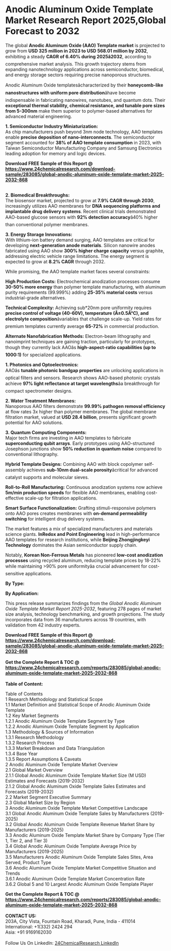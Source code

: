 <h1>Anodic Aluminum Oxide Template Market Research Report 2025,Global Forecast to 2032</h1><p>The global <strong>Anodic Aluminum Oxide (AAO) Template market</strong> is projected to grow from <strong>USD 325 million in 2023 to USD 568.01 million by 2032</strong>, exhibiting a steady <strong>CAGR of 6.40% during 2025â2032</strong>, according to comprehensive market analysis. This growth trajectory stems from expanding nanotechnology applications across semiconductor, biomedical, and energy storage sectors requiring precise nanoporous structures.</p><p>Anodic Aluminum Oxide templatesâcharacterized by their <strong>honeycomb-like nanostructures with uniform pore distribution</strong>âhave become indispensable in fabricating nanowires, nanotubes, and quantum dots. Their <strong>exceptional thermal stability, chemical resistance, and tunable pore sizes from 5-300nm</strong> make them superior to polymer-based alternatives for advanced material engineering.</p><p><strong>1. Semiconductor Industry Miniaturization:</strong><br>
As chip manufacturers push beyond 3nm node technology, AAO templates enable <strong>precise deposition of nano-interconnects</strong>. The semiconductor segment accounted for <strong>38% of AAO template consumption</strong> in 2023, with Taiwan Semiconductor Manufacturing Company and Samsung Electronics leading adoption for memory and logic devices.</p><div><b>Download FREE Sample of this Report @ 
            <a href="https://www.24chemicalresearch.com/download-sample/283085/global-anodic-aluminum-oxide-template-market-2025-2032-868">
            https://www.24chemicalresearch.com/download-sample/283085/global-anodic-aluminum-oxide-template-market-2025-2032-868</a></b></div><br><p><strong>2. Biomedical Breakthroughs:</strong><br>
The biosensor market, projected to grow at <strong>7.9% CAGR through 2030</strong>, increasingly utilizes AAO membranes for <strong>DNA sequencing platforms and implantable drug delivery systems</strong>. Recent clinical trials demonstrated AAO-based glucose sensors with <strong>92% detection accuracy</strong>â40% higher than conventional polymer membranes.</p><p><strong>3. Energy Storage Innovations:</strong><br>
With lithium-ion battery demand surging, AAO templates are critical for developing <strong>next-generation anode materials</strong>. Silicon nanowire anodes fabricated using AAO show <strong>300% higher charge capacity</strong> versus graphite, addressing electric vehicle range limitations. The energy segment is expected to grow at <strong>8.2% CAGR</strong> through 2032.</p><p>While promising, the AAO template market faces several constraints:</p><p><strong>High Production Costs:</strong> Electrochemical anodization processes consume <strong>30-50% more energy</strong> than polymer template manufacturing, with aluminum purity requirements (99.999%) adding <strong>25-35% material costs</strong> versus industrial-grade alternatives.</p><p><strong>Technical Complexity:</strong> Achieving sub*20nm pore uniformity requires <strong>precise control of voltage (40-60V), temperature (Â±0.5Â°C), and electrolyte composition</strong>âvariables that challenge scale-up. Yield rates for premium templates currently average <strong>65-72%</strong> in commercial production.</p><p><strong>Alternate Nanofabrication Methods:</strong> Electron-beam lithography and nanoimprint techniques are gaining traction, particularly for prototypes, though they currently lack AAOâs <strong>high-aspect-ratio capabilities (up to 1000:1)</strong> for specialized applications.</p><p><strong>1. Photonics and Optoelectronics:</strong><br>
AAOâs <strong>tunable photonic bandgap properties</strong> are unlocking applications in optical filters and sensors. Research shows AAO-based photonic crystals achieve <strong>97% light reflectance at target wavelengths</strong>âa breakthrough for compact spectrometer designs.</p><p><strong>2. Water Treatment Membranes:</strong><br>
Nanoporous AAO filters demonstrate <strong>99.99% pathogen removal efficiency</strong> at flow rates 3x higher than polymer membranes. The global membrane filtration market, valued at <strong>USD 28.4 billion</strong>, presents significant growth potential for AAO solutions.</p><p><strong>3. Quantum Computing Components:</strong><br>
Major tech firms are investing in AAO templates to fabricate <strong>superconducting qubit arrays</strong>. Early prototypes using AAO-structured Josephson junctions show <strong>50% reduction in quantum noise</strong> compared to conventional lithography.</p><p><strong>Hybrid Template Designs:</strong> Combining AAO with block copolymer self-assembly achieves <strong>sub-10nm dual-scale porosity</strong>âcritical for advanced catalyst supports and molecular sieves.</p><p><strong>Roll-to-Roll Manufacturing:</strong> Continuous anodization systems now achieve <strong>5m/min production speeds</strong> for flexible AAO membranes, enabling cost-effective scale-up for filtration applications.</p><p><strong>Smart Surface Functionalization:</strong> Grafting stimuli-responsive polymers onto AAO pores creates membranes with <strong>on-demand permeability switching</strong> for intelligent drug delivery systems.</p><p>The market features a mix of specialized manufacturers and materials science giants. <strong>InRedox and Point Engineering</strong> lead in high-performance AAO templates for research institutions, while <strong>Beijing Zhongjingkeyi Technology</strong> dominates the Asian semiconductor supply chain.</p><p>Notably, <strong>Korean Non-Ferrous Metals</strong> has pioneered <strong>low-cost anodization processes</strong> using recycled aluminum, reducing template prices by 18-22% while maintaining &gt;90% pore uniformityâa crucial advancement for cost-sensitive applications.</p><p><strong>By Type:</strong></p><p><strong>By Application:</strong></p><p>This press release summarizes findings from the <em>Global Anodic Aluminum Oxide Template Market Report 2025-2032</em>, featuring 278 pages of market size analysis, technology benchmarking, and growth projections. The study incorporates data from 36 manufacturers across 19 countries, with validation from 42 industry experts.</p><div><b>Download FREE Sample of this Report @ 
            <a href="https://www.24chemicalresearch.com/download-sample/283085/global-anodic-aluminum-oxide-template-market-2025-2032-868">
            https://www.24chemicalresearch.com/download-sample/283085/global-anodic-aluminum-oxide-template-market-2025-2032-868</a></b></div><br><div><b>Get the Complete Report & TOC @ 
            <a href="https://www.24chemicalresearch.com/reports/283085/global-anodic-aluminum-oxide-template-market-2025-2032-868">
            https://www.24chemicalresearch.com/reports/283085/global-anodic-aluminum-oxide-template-market-2025-2032-868</a></b></div><br>
            <b>Table of Content:</b><p>Table of Contents<br />
1 Research Methodology and Statistical Scope<br />
1.1 Market Definition and Statistical Scope of Anodic Aluminum Oxide Template<br />
1.2 Key Market Segments<br />
1.2.1 Anodic Aluminum Oxide Template Segment by Type<br />
1.2.2 Anodic Aluminum Oxide Template Segment by Application<br />
1.3 Methodology & Sources of Information<br />
1.3.1 Research Methodology<br />
1.3.2 Research Process<br />
1.3.3 Market Breakdown and Data Triangulation<br />
1.3.4 Base Year<br />
1.3.5 Report Assumptions & Caveats<br />
2 Anodic Aluminum Oxide Template Market Overview<br />
2.1 Global Market Overview<br />
2.1.1 Global Anodic Aluminum Oxide Template Market Size (M USD) Estimates and Forecasts (2019-2032)<br />
2.1.2 Global Anodic Aluminum Oxide Template Sales Estimates and Forecasts (2019-2032)<br />
2.2 Market Segment Executive Summary<br />
2.3 Global Market Size by Region<br />
3 Anodic Aluminum Oxide Template Market Competitive Landscape<br />
3.1 Global Anodic Aluminum Oxide Template Sales by Manufacturers (2019-2025)<br />
3.2 Global Anodic Aluminum Oxide Template Revenue Market Share by Manufacturers (2019-2025)<br />
3.3 Anodic Aluminum Oxide Template Market Share by Company Type (Tier 1, Tier 2, and Tier 3)<br />
3.4 Global Anodic Aluminum Oxide Template Average Price by Manufacturers (2019-2025)<br />
3.5 Manufacturers Anodic Aluminum Oxide Template Sales Sites, Area Served, Product Type<br />
3.6 Anodic Aluminum Oxide Template Market Competitive Situation and Trends<br />
3.6.1 Anodic Aluminum Oxide Template Market Concentration Rate<br />
3.6.2 Global 5 and 10 Largest Anodic Aluminum Oxide Template Player</p><div><b>Get the Complete Report & TOC @ 
            <a href="https://www.24chemicalresearch.com/reports/283085/global-anodic-aluminum-oxide-template-market-2025-2032-868">
            https://www.24chemicalresearch.com/reports/283085/global-anodic-aluminum-oxide-template-market-2025-2032-868</a></b></div><br><b>CONTACT US:</b><br>
            203A, City Vista, Fountain Road, Kharadi, Pune, India - 411014<br>
            International: +1(332) 2424 294<br>
            Asia: +91 9169162030 <br><br>
            Follow Us On LinkedIn: <a href="https://www.linkedin.com/company/24chemicalresearch/">24ChemicalResearch LinkedIn</a>